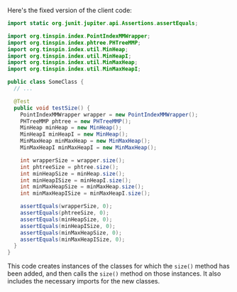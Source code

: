 Here's the fixed version of the client code:
```java
import static org.junit.jupiter.api.Assertions.assertEquals;

import org.tinspin.index.PointIndexMMWrapper;
import org.tinspin.index.phtree.PHTreeMMP;
import org.tinspin.index.util.MinHeap;
import org.tinspin.index.util.MinHeapI;
import org.tinspin.index.util.MinMaxHeap;
import org.tinspin.index.util.MinMaxHeapI;

public class SomeClass {
  // ...

  @Test
  public void testSize() {
    PointIndexMMWrapper wrapper = new PointIndexMMWrapper();
    PHTreeMMP phtree = new PHTreeMMP();
    MinHeap minHeap = new MinHeap();
    MinHeapI minHeapI = new MinHeap();
    MinMaxHeap minMaxHeap = new MinMaxHeap();
    MinMaxHeapI minMaxHeapI = new MinMaxHeap();

    int wrapperSize = wrapper.size();
    int phtreeSize = phtree.size();
    int minHeapSize = minHeap.size();
    int minHeapISize = minHeapI.size();
    int minMaxHeapSize = minMaxHeap.size();
    int minMaxHeapISize = minMaxHeapI.size();

    assertEquals(wrapperSize, 0);
    assertEquals(phtreeSize, 0);
    assertEquals(minHeapSize, 0);
    assertEquals(minHeapISize, 0);
    assertEquals(minMaxHeapSize, 0);
    assertEquals(minMaxHeapISize, 0);
  }
}
```
This code creates instances of the classes for which the `size()` method has been added, and then calls the `size()` method on those instances. It also includes the necessary imports for the new classes.